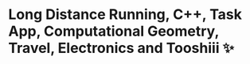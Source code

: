 # Long Distance Running, C++, Task App, Computational Geometry, Travel, Electronics and Tooshiii ✨ 
